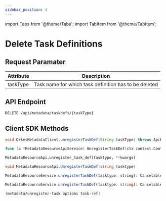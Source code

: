 ```yaml
---
sidebar_position: 4
---
```

import Tabs from '@theme/Tabs';
import TabItem from '@theme/TabItem';

# Delete Task Definitions


## Request Paramater

| Attribute  | Description                                           |
|------------|-------------------------------------------------------|
| taskType   | Task name for which task definition has to be deleted |                                                                                                                                                                                                                                                                                                                                                                                                                                                                                                                                                                                                                                                                                                                                                                                                                                                                                                                                                                                                                                   |

## API Endpoint
```
DELETE /api/metadata/taskdefs/{taskType}
```

## Client SDK Methods

<Tabs>
<TabItem value="Java" label="Java">

```java
void OrkesMetadataClient.unregisterTaskDef(String taskType) throws ApiException
```

</TabItem>
<TabItem value="Golang" label="Golang">

```go
func (a *MetadataResourceApiService) UnregisterTaskDef(ctx context.Context, tasktype string) (*http.Response, error)
```

</TabItem>
<TabItem value="Python" label="Python">

```python
MetadataResourceApi.unregister_task_def(tasktype, **kwargs)
```

</TabItem>
<TabItem value="CSharp" label="CSharp">

```csharp
void MetadataResourceApi.UnregisterTaskDef(string tasktype)
```

</TabItem>
<TabItem value="Javascript" label="Javascript">

```javascript
MetadataResourceService.unregisterTaskDef(tasktype: string): CancelablePromise<any>
```

</TabItem>
<TabItem value="Typescript" label="Typescript">

```typescript
MetadataResourceService.unregisterTaskDef(tasktype: string): CancelablePromise<any>
```

</TabItem>
<TabItem value="Clojure" label="Clojure">

```clojure
(metadata/unregister-task options task-ref)
```

</TabItem>
</Tabs>
